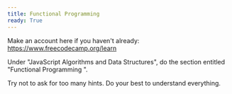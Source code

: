 ```yaml
---
title: Functional Programming
ready: True
---
```


Make an account here if you haven't already: https://www.freecodecamp.org/learn

Under "JavaScript Algorithms and Data Structures", do the section entitled "Functional Programming ".

Try not to ask for too many hints. Do your best to understand everything.
